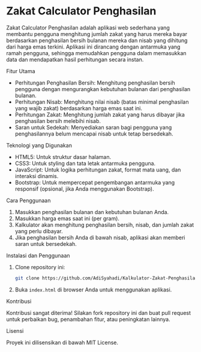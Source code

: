 
# Zakat Calculator Penghasilan

Zakat Calculator Penghasilan adalah aplikasi web sederhana yang membantu pengguna menghitung jumlah zakat yang harus mereka bayar berdasarkan penghasilan bersih bulanan mereka dan nisab yang dihitung dari harga emas terkini. Aplikasi ini dirancang dengan antarmuka yang ramah pengguna, sehingga memudahkan pengguna dalam memasukkan data dan mendapatkan hasil perhitungan secara instan.

Fitur Utama

- Perhitungan Penghasilan Bersih: Menghitung penghasilan bersih pengguna dengan mengurangkan kebutuhan bulanan dari penghasilan bulanan.
- Perhitungan Nisab: Menghitung nilai nisab (batas minimal penghasilan yang wajib zakat) berdasarkan harga emas saat ini.
- Perhitungan Zakat: Menghitung jumlah zakat yang harus dibayar jika penghasilan bersih melebihi nisab.
- Saran untuk Sedekah: Menyediakan saran bagi pengguna yang penghasilannya belum mencapai nisab untuk tetap bersedekah.

Teknologi yang Digunakan

- HTML5: Untuk struktur dasar halaman.
- CSS3: Untuk styling dan tata letak antarmuka pengguna.
- JavaScript: Untuk logika perhitungan zakat, format mata uang, dan interaksi dinamis.
- Bootstrap: Untuk mempercepat pengembangan antarmuka yang responsif (opsional, jika Anda menggunakan Bootstrap).

Cara Penggunaan

1. Masukkan penghasilan bulanan dan kebutuhan bulanan Anda.
2. Masukkan harga emas saat ini (per gram).
3. Kalkulator akan menghitung penghasilan bersih, nisab, dan jumlah zakat yang perlu dibayar.
4. Jika penghasilan bersih Anda di bawah nisab, aplikasi akan memberi saran untuk bersedekah.

Instalasi dan Penggunaan

1. Clone repository ini:
    ```bash
    git clone https://github.com/AdiSyahadi/Kalkulator-Zakat-Penghasilan.git
    ```
2. Buka `index.html` di browser Anda untuk menggunakan aplikasi.

Kontribusi

Kontribusi sangat diterima! Silakan fork repository ini dan buat pull request untuk perbaikan bug, penambahan fitur, atau peningkatan lainnya.

Lisensi

Proyek ini dilisensikan di bawah MIT License.
